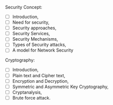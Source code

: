 
Security Concept: 

 - [ ] Introduction,
 - [ ] Need for security,
 - [ ] Security approaches,
 - [ ] Security Services,
 - [ ] Security Mechanisms,
 - [ ] Types of Security attacks,
 - [ ] A model for Network Security

Cryptography: 

 - [ ] Introduction,
 - [ ] Plain text and Cipher text,
 - [ ] Encryption and  Decryption,
 - [ ] Symmetric and Asymmetric Key Cryptography,
 - [ ] Cryptanalysis,
 - [ ] Brute force attack.
